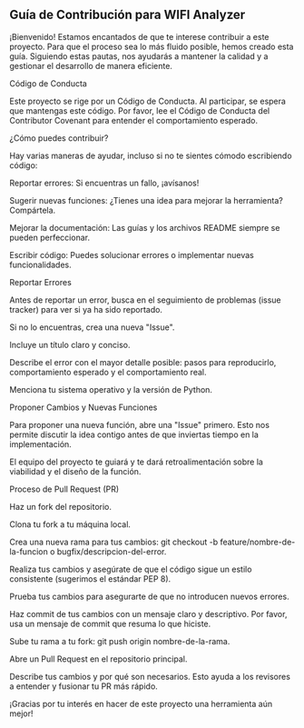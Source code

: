 ## **Guía de Contribución para WIFI Analyzer**



¡Bienvenido! Estamos encantados de que te interese contribuir a este proyecto. Para que el proceso sea lo más fluido posible, hemos creado esta guía. Siguiendo estas pautas, nos ayudarás a mantener la calidad y a gestionar el desarrollo de manera eficiente.



Código de Conducta

Este proyecto se rige por un Código de Conducta. Al participar, se espera que mantengas este código. Por favor, lee el Código de Conducta del Contributor Covenant para entender el comportamiento esperado.



¿Cómo puedes contribuir?

Hay varias maneras de ayudar, incluso si no te sientes cómodo escribiendo código:



Reportar errores: Si encuentras un fallo, ¡avísanos!



Sugerir nuevas funciones: ¿Tienes una idea para mejorar la herramienta? Compártela.



Mejorar la documentación: Las guías y los archivos README siempre se pueden perfeccionar.



Escribir código: Puedes solucionar errores o implementar nuevas funcionalidades.



Reportar Errores

Antes de reportar un error, busca en el seguimiento de problemas (issue tracker) para ver si ya ha sido reportado.



Si no lo encuentras, crea una nueva "Issue".



Incluye un título claro y conciso.



Describe el error con el mayor detalle posible: pasos para reproducirlo, comportamiento esperado y el comportamiento real.



Menciona tu sistema operativo y la versión de Python.



Proponer Cambios y Nuevas Funciones

Para proponer una nueva función, abre una "Issue" primero. Esto nos permite discutir la idea contigo antes de que inviertas tiempo en la implementación.



El equipo del proyecto te guiará y te dará retroalimentación sobre la viabilidad y el diseño de la función.



Proceso de Pull Request (PR)

Haz un fork del repositorio.



Clona tu fork a tu máquina local.



Crea una nueva rama para tus cambios: git checkout -b feature/nombre-de-la-funcion o bugfix/descripcion-del-error.



Realiza tus cambios y asegúrate de que el código sigue un estilo consistente (sugerimos el estándar PEP 8).



Prueba tus cambios para asegurarte de que no introducen nuevos errores.



Haz commit de tus cambios con un mensaje claro y descriptivo. Por favor, usa un mensaje de commit que resuma lo que hiciste.



Sube tu rama a tu fork: git push origin nombre-de-la-rama.



Abre un Pull Request en el repositorio principal.



Describe tus cambios y por qué son necesarios. Esto ayuda a los revisores a entender y fusionar tu PR más rápido.



¡Gracias por tu interés en hacer de este proyecto una herramienta aún mejor!

